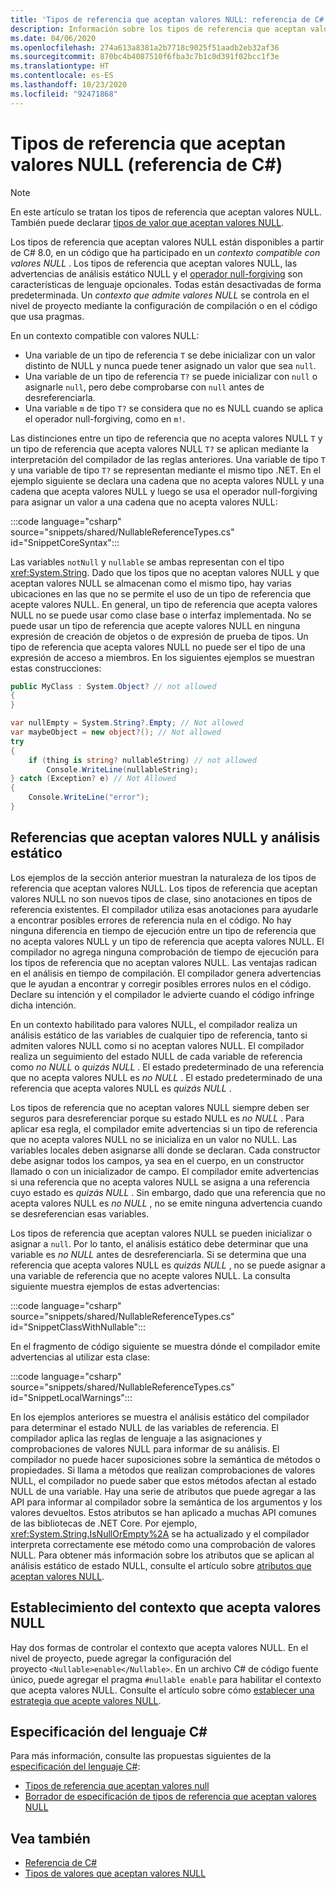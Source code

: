 ```yaml
---
title: 'Tipos de referencia que aceptan valores NULL: referencia de C#'
description: Información sobre los tipos de referencia que aceptan valores NULL de C# y su uso
ms.date: 04/06/2020
ms.openlocfilehash: 274a613a8381a2b7718c9025f51aadb2eb32af36
ms.sourcegitcommit: 870bc4b4087510f6fba3c7b1c0d391f02bcc1f3e
ms.translationtype: HT
ms.contentlocale: es-ES
ms.lasthandoff: 10/23/2020
ms.locfileid: "92471868"
---
```

# <a name="nullable-reference-types-c-reference"></a>Tipos de referencia que aceptan valores NULL (referencia de C#)

> [!NOTE]
> En este artículo se tratan los tipos de referencia que aceptan valores NULL. También puede declarar [tipos de valor que aceptan valores NULL](nullable-value-types.md).

Los tipos de referencia que aceptan valores NULL están disponibles a partir de C# 8.0, en un código que ha participado en un *contexto compatible con valores NULL* . Los tipos de referencia que aceptan valores NULL, las advertencias de análisis estático NULL y el [operador null-forgiving](../operators/null-forgiving.md) son características de lenguaje opcionales. Todas están desactivadas de forma predeterminada. Un *contexto que admite valores NULL* se controla en el nivel de proyecto mediante la configuración de compilación o en el código que usa pragmas.

 En un contexto compatible con valores NULL:

- Una variable de un tipo de referencia `T` se debe inicializar con un valor distinto de NULL y nunca puede tener asignado un valor que sea `null`.
- Una variable de un tipo de referencia `T?` se puede inicializar con `null` o asignarle `null`, pero debe comprobarse con `null` antes de desreferenciarla.
- Una variable `m` de tipo `T?` se considera que no es NULL cuando se aplica el operador null-forgiving, como en `m!`.

Las distinciones entre un tipo de referencia que no acepta valores NULL `T` y un tipo de referencia que acepta valores NULL `T?` se aplican mediante la interpretación del compilador de las reglas anteriores. Una variable de tipo `T` y una variable de tipo `T?` se representan mediante el mismo tipo .NET. En el ejemplo siguiente se declara una cadena que no acepta valores NULL y una cadena que acepta valores NULL y luego se usa el operador null-forgiving para asignar un valor a una cadena que no acepta valores NULL:

:::code language="csharp" source="snippets/shared/NullableReferenceTypes.cs" id="SnippetCoreSyntax":::

Las variables `notNull` y `nullable` se ambas representan con el tipo <xref:System.String>. Dado que los tipos que no aceptan valores NULL y que aceptan valores NULL se almacenan como el mismo tipo, hay varias ubicaciones en las que no se permite el uso de un tipo de referencia que acepte valores NULL. En general, un tipo de referencia que acepta valores NULL no se puede usar como clase base o interfaz implementada. No se puede usar un tipo de referencia que acepte valores NULL en ninguna expresión de creación de objetos o de expresión de prueba de tipos. Un tipo de referencia que acepta valores NULL no puede ser el tipo de una expresión de acceso a miembros. En los siguientes ejemplos se muestran estas construcciones:

```csharp
public MyClass : System.Object? // not allowed
{
}

var nullEmpty = System.String?.Empty; // Not allowed
var maybeObject = new object?(); // Not allowed
try
{
    if (thing is string? nullableString) // not allowed
        Console.WriteLine(nullableString);
} catch (Exception? e) // Not Allowed
{
    Console.WriteLine("error");
}
```

## <a name="nullable-references-and-static-analysis"></a>Referencias que aceptan valores NULL y análisis estático

Los ejemplos de la sección anterior muestran la naturaleza de los tipos de referencia que aceptan valores NULL. Los tipos de referencia que aceptan valores NULL no son nuevos tipos de clase, sino anotaciones en tipos de referencia existentes. El compilador utiliza esas anotaciones para ayudarle a encontrar posibles errores de referencia nula en el código. No hay ninguna diferencia en tiempo de ejecución entre un tipo de referencia que no acepta valores NULL y un tipo de referencia que acepta valores NULL. El compilador no agrega ninguna comprobación de tiempo de ejecución para los tipos de referencia que no aceptan valores NULL. Las ventajas radican en el análisis en tiempo de compilación. El compilador genera advertencias que le ayudan a encontrar y corregir posibles errores nulos en el código. Declare su intención y el compilador le advierte cuando el código infringe dicha intención.

En un contexto habilitado para valores NULL, el compilador realiza un análisis estático de las variables de cualquier tipo de referencia, tanto si admiten valores NULL como si no aceptan valores NULL. El compilador realiza un seguimiento del estado NULL de cada variable de referencia como *no NULL* o *quizás NULL* . El estado predeterminado de una referencia que no acepta valores NULL es *no NULL* . El estado predeterminado de una referencia que acepta valores NULL es *quizás NULL* .

Los tipos de referencia que no aceptan valores NULL siempre deben ser seguros para desreferenciar porque su estado NULL es *no NULL* . Para aplicar esa regla, el compilador emite advertencias si un tipo de referencia que no acepta valores NULL no se inicializa en un valor no NULL. Las variables locales deben asignarse allí donde se declaran. Cada constructor debe asignar todos los campos, ya sea en el cuerpo, en un constructor llamado o con un inicializador de campo. El compilador emite advertencias si una referencia que no acepta valores NULL se asigna a una referencia cuyo estado es *quizás NULL* . Sin embargo, dado que una referencia que no acepta valores NULL es *no NULL* , no se emite ninguna advertencia cuando se desreferencian esas variables.

Los tipos de referencia que aceptan valores NULL se pueden inicializar o asignar a `null`. Por lo tanto, el análisis estático debe determinar que una variable es *no NULL* antes de desreferenciarla. Si se determina que una referencia que acepta valores NULL es *quizás NULL* , no se puede asignar a una variable de referencia que no acepte valores NULL. La consulta siguiente muestra ejemplos de estas advertencias:

:::code language="csharp" source="snippets/shared/NullableReferenceTypes.cs" id="SnippetClassWithNullable":::

En el fragmento de código siguiente se muestra dónde el compilador emite advertencias al utilizar esta clase:

:::code language="csharp" source="snippets/shared/NullableReferenceTypes.cs" id="SnippetLocalWarnings":::

En los ejemplos anteriores se muestra el análisis estático del compilador para determinar el estado NULL de las variables de referencia. El compilador aplica las reglas de lenguaje a las asignaciones y comprobaciones de valores NULL para informar de su análisis.  El compilador no puede hacer suposiciones sobre la semántica de métodos o propiedades. Si llama a métodos que realizan comprobaciones de valores NULL, el compilador no puede saber que estos métodos afectan al estado NULL de una variable. Hay una serie de atributos que puede agregar a las API para informar al compilador sobre la semántica de los argumentos y los valores devueltos. Estos atributos se han aplicado a muchas API comunes de las bibliotecas de .NET Core. Por ejemplo, <xref:System.String.IsNullOrEmpty%2A> se ha actualizado y el compilador interpreta correctamente ese método como una comprobación de valores NULL. Para obtener más información sobre los atributos que se aplican al análisis estático de estado NULL, consulte el artículo sobre [atributos que aceptan valores NULL](../attributes/nullable-analysis.md).

## <a name="setting-the-nullable-context"></a>Establecimiento del contexto que acepta valores NULL

Hay dos formas de controlar el contexto que acepta valores NULL. En el nivel de proyecto, puede agregar la configuración del proyecto `<Nullable>enable</Nullable>`. En un archivo C# de código fuente único, puede agregar el pragma `#nullable enable` para habilitar el contexto que acepta valores NULL. Consulte el artículo sobre cómo [establecer una estrategia que acepte valores NULL](../../nullable-migration-strategies.md).

## <a name="c-language-specification"></a>Especificación del lenguaje C#

Para más información, consulte las propuestas siguientes de la [especificación del lenguaje C#](~/_csharplang/spec/introduction.md):

- [Tipos de referencia que aceptan valores null](~/_csharplang/proposals/csharp-8.0/nullable-reference-types.md)
- [Borrador de especificación de tipos de referencia que aceptan valores NULL](~/_csharplang/proposals/csharp-8.0/nullable-reference-types-specification.md)

## <a name="see-also"></a>Vea también

- [Referencia de C#](../index.md)
- [Tipos de valores que aceptan valores NULL](nullable-value-types.md)
